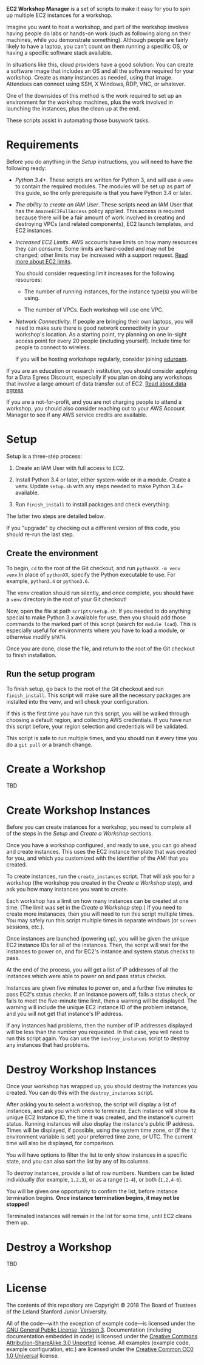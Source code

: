 **EC2 Workshop Manager** is a set of scripts to make it easy for you to spin up
multiple EC2 instances for a workshop.

Imagine you want to host a workshop, and part of the workshop involves having
people do labs or hands-on work (such as following along on their machines,
while you demonstrate something).  Although people are fairly likely to have a
laptop, you can't count on them running a specific OS, or having a specific
software stack available.

In situations like this, cloud providers have a good solution: You can create a
software image that includes an OS and all the software required for your
workshop.  Create as many instances as needed, using that image.  Attendees can
connect using SSH, X Windows, RDP, VNC, or whatever.

One of the downsides of this method is the work required to set up an
environment for the workshop machines, plus the work involved in launching the
instances, plus the clean up at the end.

These scripts assist in automating those busywork tasks.

# Requirements

Before you do anything in the _Setup_ instructions, you will need to have the
following ready:

* *Python 3.4+*.  These scripts are written for Python 3, and will use a `venv`
  to contain the required modules.  The modules will be set up as part of this
  guide, so the only prerequisite is that you have Python 3.4 or later.

* *The ability to create an IAM User*.  These scripts need an IAM User that has
  the `AmazonEC2FullAccess` policy applied.  This access is required because
  there will be a fair amount of work involved in creating and destroying VPCs
  (and related components), EC2 launch templates, and EC2 instances.

* *Increased EC2 Limits*.  AWS accounts have limits on how many resources they
  can consume.  Some limits are hard-coded and may not be changed; other limits
  may be increased with a support request.  [Read more about EC2 limits](https://docs.aws.amazon.com/AWSEC2/latest/UserGuide/ec2-resource-limits.html).

  You should consider requesting limit increases for the following resources:

  * The number of running instances, for the instance type(s) you will be
    using.

  * The number of VPCs.  Each workshop will use one VPC.

* *Network Connectivity*.  If people are bringing their own laptops, you will
  need to make sure there is good network connectivity in your workshop's
  location.  As a starting point, try planning on one in-sight access point for
  every 20 people (including yourself).  Include time for people to connect to
  wireless.

  If you will be hosting workshops regularly, consider joining
  [eduroam](https://www.eduroam.org).

If you are an education or research institution, you should consider applying
for a Data Egress Discount, especially if you plan on doing any workshops that
involve a large amount of data transfer out of EC2.  [Read about data egress](https://aws.amazon.com/blogs/publicsector/tag/data-egress/)

If you are a not-for-profit, and you are not charging people to attend a
workshop, you should also consider reaching out to your AWS Account Manager to
see if any AWS service credits are available.

# Setup

Setup is a three-step process:

1. Create an IAM User with full access to EC2.

2. Install Python 3.4 or later, either system-wide or in a module.  Create a
   venv.  Update `setup.sh` with any steps needed to make Python 3.4+
   available.

3. Run `finish_install` to install packages and check everything.

The latter two steps are detailed below.

If you "upgrade" by checking out a different version of this code, you should
re-run the last step.

## Create the environment

To begin, `cd` to the root of the Git checkout, and run `pythonXX -m venv
venv`.In place of `pythonXX`, specify the Python executable to use.  For
example, `python3.4` or `python3.6`.

The venv creation should run silently, and once complete, you should have a
`venv` directory in the root of your Git checkout!

Now, open the file at path `scripts/setup.sh`.  If you needed to do anything
special to make Python 3.x available for use, then you should add those
commands to the marked part of this script (search for `module load`).  This is
especially useful for environments where you have to load a module, or
otherwise modify `$PATH`.

Once you are done, close the file, and return to the root of the Git checkout
to finish installation.

## Run the setup program

To finish setup, go back to the root of the Git checkout and run
`finish_install`.  This script will make sure all the necessary packages are
installed into the venv, and will check your configuration.

If this is the first time you have run this script, you will be walked through
choosing a default region, and collecting AWS credentials.  If you have run
this script before, your region selection and credentials will be validated.

This script is safe to run multiple times, and you should run it every time you
do a `git pull` or a branch change.

# Create a Workshop

TBD

# Create Workshop Instances

Before you can create instances for a workshop, you need to complete all of the
steps in the _Setup_ and _Create a Workshop_ sections.

Once you have a workshop configured, and ready to use, you can go ahead and
create instances.  This uses the EC2 instance template that was created for
you, and which you customized with the identifier of the AMI that you created.

To create instances, run the `create_instances` script.  That will ask you for
a workshop (the workshop you created in the _Create a Workshop_ step), and ask
you how many instances you want to create.

Each workshop has a limit on how many instances can be created at one time.
(The limit was set in the _Create a Workshop_ step.)  If you need to create
more instanaces, then you will need to run this script multiple times.  You may
safely run this script multiple times in separate windows (or `screen`
sessions, etc.).

Once instances are launched (powering up), you will be given the unique EC2
instance IDs for all of the instances.  Then, the script will wait for the
instances to power on, and for EC2's instance and system status checks to pass.

At the end of the process, you will get a list of IP addresses of all the
instances which were able to power on and pass status checks.

Instances are given five minutes to power on, and a further five minutes to
pass EC2's status checks.  If an instance powers off, fails a status check, or
fails to meet the five-minute time limit, then a warning will be displayed.
The warning will include the unique EC2 instance ID of the problem instance,
and you will not get that instance's IP address.

If any instances had problems, then the number of IP addresses displayed will
be less than the number you requested.  In that case, you will need to run this
script again.  You can use the `destroy_instances` script to destroy any
instances that had problems.

# Destroy Workshop Instances

Once your workshop has wrapped up, you should destroy the instances you
created.  You can do this with the `destroy_instances` script.

After asking you to select a workshop, the script will display a list of
instances, and ask you which ones to terminate.  Each instance will show its
unique EC2 Instance ID, the time it was created, and the instance's current
status.  Running instances will also display the instance's public IP address.
Times will be displayed, if possible, using the system time zone, or (if the
`TZ` environment variable is set) your preferred time zone, or UTC.  The
current time will also be displayed, for comparison.

You will have options to filter the list to only show instances in a specific
state, and you can also sort the list by any of its columns.

To destroy instances, provide a list of row numbers.  Numbers can be listed
individually (for example, `1,2,3`), or as a range (`1-4`), or both
(`1,2,4-6`).

You will be given one opportunity to confirm the list, before instance
termination begins.  **Once instance termination begins, it may not be
stopped!**

Terminated instances will remain in the list for some time, until EC2 cleans
them up.

# Destroy a Workshop

TBD

# License

The contents of this repository are Copyright © 2018 The Board of Trustees of
the Leland Stanford Junior University.

All of the code—with the exception of example code—is licensed under the [GNU
General Public License, Version 3](LICENSE).  Documentation (including
documentation embedded in code) is licensed under the [Creative Commons
Attribution-ShareAlike 3.0 Unported](LICENSE.cc-by-sa-3) license.  All examples
(example code, example configuration, etc.) are licensed under the [Creative
Common CC0 1.0 Universal](LICENSE.cc0) license.
